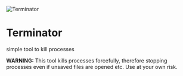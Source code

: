 ![Terminator](https://socialify.git.ci/Hope-IT-Works/Terminator/image?description=1&font=Inter&logo=https%3A%2F%2Fraw.githubusercontent.com%2FHope-IT-Works%2FTerminator%2Fmain%2Fresources%2Flogo%2Fterminator.png&name=1&owner=1&pattern=Solid&theme=Light)
# Terminator
simple tool to kill processes

**WARNING:** This tool kills processes forcefully, therefore stopping processes even if unsaved files are opened etc. Use at your own risk.
